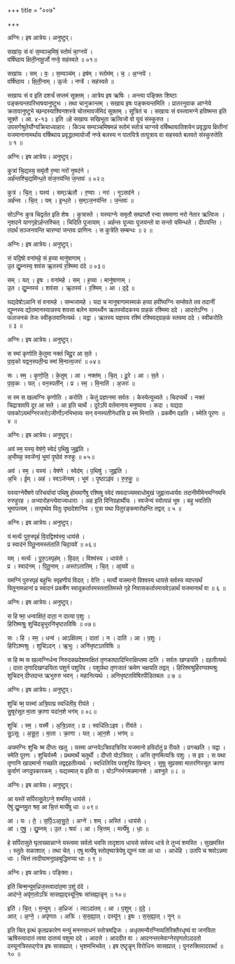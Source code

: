 +++
title = "००७"

+++


अग्निः। इष आत्रेयः। अनुष्टुप्।

सखा॑यः॒ सं वः॑ स॒म्यञ्च॒मिषं॒ स्तोमं॑ चा॒ग्नये॑ ।  
वर्षि॑ष्ठाय क्षिती॒नामू॒र्जो नप्त्रे॒ सह॑स्वते ॥ ०१॥

सखा॑यः । सम् । वः॒ । स॒म्यञ्च॑म् । इष॑म् । स्तोम॑म् । च॒ । अ॒ग्नये॑ ।  
वर्षि॑ष्ठाय । क्षि॒ती॒नाम् । ऊ॒र्जः । नप्त्रे॑ । सह॑स्वते ॥

सखायः सं व इति दशर्चं सप्तमं सूक्तम् । आत्रेय इष ऋषिः । अन्त्या पङ्क्तिः शिष्टाः पङ्क्त्यन्तपरिभाषयानुष्टुभः । तथा चानुक्रान्तम् । सखाय इषः पङ्क्त्यन्तमिति । प्रातरनुवाक आग्नेये क्रतावानुष्टुभे च्छन्दस्याश्विनशस्त्रे चोत्तमावर्जमिदं सूक्तम् । सूत्रितं च । सखायः सं वस्त्वामग्ने हविष्मन्त इति सूक्ते । आ. ४-१३ । इति ॥हे सखायः सखिभूता ऋत्विजो वो यूयं संस्कुरुत । उपसर्गश्रुतेर्योग्यक्रियाध्याहारः । किञ्च सम्यञ्चमिषमन्नं स्तोमं स्तोत्रं चाग्नये वर्षिष्थायातिशयेन प्रवृद्धाय क्षितीनां यजमानानामर्थाय वर्षिष्थाय प्रवृद्धतमायोर्जो नप्त्रे बलस्य न पातयित्रे तत्पुत्राय वा सहस्वते बलवते संस्कुरुतेति ॥ १ ॥

अग्निः। इष आत्रेयः। अनुष्टुप्।

कुत्रा॑ चि॒द्यस्य॒ समृ॑तौ र॒ण्वा नरो॑ नृ॒षद॑ने ।  
अर्ह॑न्तश्चि॒द्यमि॑न्ध॒ते सं॑ज॒नय॑न्ति ज॒न्तवः॑ ॥ ०२॥

कुत्र॑ । चि॒त् । यस्य॑ । सम्ऽऋ॑तौ । र॒ण्वाः । नरः॑ । नृ॒ऽसद॑ने ।  
अर्ह॑न्तः । चि॒त् । यम् । इ॒न्ध॒ते । स॒म्ऽज॒नय॑न्ति । ज॒न्तवः॑ ॥

सोऽग्निः कुत्र चिद्वर्तत इति शेषः । कुत्रास्ते । यस्याग्नेः समृतौ सम्प्राप्तौ रन्वा रममाणा नरो नेतार ऋत्विजः । नृशदने यागगृहेऽर्हन्तश्चित् । चिदिति पूजायाम् । अर्हन्तः पूज्याः पूजयन्तो वा सन्तो यमिन्धते । दीपयन्ति । तदर्थं सञ्जनयन्ति चारण्यां जन्तवः प्राणिनः । स कुत्रेति सम्बन्धः ॥ २ ॥

अग्निः। इष आत्रेयः। अनुष्टुप्।

सं यदि॒षो वना॑महे॒ सं ह॒व्या मानु॑षाणाम् ।  
उ॒त द्यु॒म्नस्य॒ शव॑स ऋ॒तस्य॑ र॒श्मिमा द॑दे ॥ ०३॥

सम् । यत् । इ॒षः । वना॑महे । सम् । ह॒व्या । मानु॑षाणाम् ।  
उ॒त । द्यु॒म्नस्य॑ । शव॑सा । ऋ॒तस्य॑ । र॒श्मिम् । आ । द॒दे॒ ॥

यद्यदेषोऽन्नानि सं वनामहे । सम्भजामहे । यदा च मानुषाणामस्माकं हव्या हवींष्यग्निः सम्सेवते तव तदानीं द्युम्नस्य द्योतमानस्यान्नस्य शवसा बलेन सामर्थ्येन ऋतस्योदकस्य ग्राहकं रश्मिमा ददे । आदत्तेऽग्निः । फलजनकं तेजः स्वीकृतवानित्यर्थः । यद्वा । ऋतस्य यज्ञस्य रश्मिं रश्मिवद्ग्राहकं स्तवमा ददे । स्वीकरोति ॥ ३ ॥

अग्निः। इष आत्रेयः। अनुष्टुप्।

स स्मा॑ कृणोति के॒तुमा नक्तं॑ चिद्दू॒र आ स॒ते ।  
पा॒व॒को यद्वन॒स्पती॒न्प्र स्मा॑ मि॒नात्य॒जरः॑ ॥ ०४॥

सः । स्म॒ । कृ॒णो॒ति॒ । के॒तुम् । आ । नक्त॑म् । चि॒त् । दू॒रे । आ । स॒ते ।  
पा॒व॒कः । यत् । वन॒स्पती॑न् । प्र । स्म॒ । मि॒नाति॑ । अ॒जरः॑ ॥

स स्म स खल्वग्निः कृणोति । करोति । केतुं प्रज्ञानमा सर्वतः । केस्येत्युच्यते । चिदप्यर्थे । नक्तं चिद्रात्रावपि दूर आ सते । आ इति चार्थे । दूरेऽपि वर्तमानाय मनुष्याय । कदा । यद्यदा पावकोऽयमग्निरजरोऽजीर्णोऽनभिभाव्यः सन् वनस्पतीनेधांसि प्र स्म मिनाति । प्रकर्षेण दहति । स्मेति पूरणः ॥ ४ ॥

अग्निः। इष आत्रेयः। अनुष्टुप्।

अव॑ स्म॒ यस्य॒ वेष॑णे॒ स्वेदं॑ प॒थिषु॒ जुह्व॑ति ।  
अ॒भीमह॒ स्वजे॑न्यं॒ भूमा॑ पृ॒ष्ठेव॑ रुरुहुः ॥ ०५॥

अव॑ । स्म॒ । यस्य॑ । वेष॑णे । स्वेद॑म् । प॒थिषु॑ । जुह्व॑ति ।  
अ॒भि । ई॒म् । अह॑ । स्वऽजे॑न्यम् । भूम॑ । पृ॒ष्ठाऽइ॑व । रु॒रु॒हुः॒ ॥

यस्याग्नेर्वेषणे परिचर्यायां पथिषु होममार्गेषु रश्मिषु स्वेदं स्रवदाज्यमवाधोमुखं जुह्वत्यध्वर्यवः तदानीमीमेनमग्निमभि रुरुहुरह । अभ्यारोहन्त्येवाज्यधाराः । अह इति विनिग्रहार्थीयः । स्वजेन्यं स्वोत्पन्नं भूम । बहु भवतिति भूमापत्यम् । तत्पृष्थेव पितुः पृष्ठदेशानिव । पुत्रा यथा पितुरङ्कमारोहन्ति तद्वत् ॥ ५ ॥

अग्निः। इष आत्रेयः। अनुष्टुप्।

यं मर्त्यः॑ पुरु॒स्पृहं॑ वि॒दद्विश्व॑स्य॒ धाय॑से ।  
प्र स्वाद॑नं पितू॒नामस्त॑तातिं चिदा॒यवे॑ ॥ ०६॥

यम् । मर्त्यः॑ । पु॒रु॒ऽस्पृह॑म् । वि॒दत् । विश्व॑स्य । धाय॑से ।  
प्र । स्वाद॑नम् । पि॒तू॒नाम् । अस्त॑ऽतातिम् । चि॒त् । आ॒यवे॑ ॥

यमग्निं पुरुस्पृहं बहुभिः स्पृहणीयं विदत् । वेत्ति । मर्त्यो यजमानो विश्वस्य धायसे सर्वस्य व्याप्त्यर्थं पितूनामन्नानां प्र स्वादनं प्रकर्षेण स्वादूकर्तारमस्ततातिमस्ते गृहे निवासकर्तारमायवेऽन्नार्थं यजमानार्थं वा ॥ ६ ॥

अग्निः। इष आत्रेयः। अनुष्टुप्।

स हि ष्मा॒ धन्वाक्षि॑तं॒ दाता॒ न दात्या प॒शुः ।  
हिरि॑श्मश्रुः॒ शुचि॑दन्नृ॒भुरनि॑भृष्टतविषिः ॥ ०७॥

सः । हि । स्म॒ । धन्व॑ । आऽक्षि॑तम् । दाता॑ । न । दाति॑ । आ । प॒शुः ।  
हिरि॑ऽश्मश्रुः । शुचि॑ऽदन् । ऋ॒भुः । अनि॑भृष्टऽतविषिः ॥

स हि ष्म स खल्वग्निर्धन्व निरुदकप्रदेशमाक्षितं तृणकाष्ठादिभिराक्षिप्तमा दाति । सर्वतः खण्डयति । दहतीत्यर्थः । दाता तृणादिखण्डयिता पशुर्न पशुरिव । पशुर्यथा तृणजातं क्रमेण भक्षयति तद्वत् । हिरिश्मश्रुर्हिरण्यश्मश्रुः शुचिदन् दीप्तदन्त ऋभुरुरु भवन् । महानित्यर्थः । अनिभृष्टतविषिरपीडितबलः ॥ ७ ॥

अग्निः। इष आत्रेयः। अनुष्टुप्।

शुचिः॑ ष्म॒ यस्मा॑ अत्रि॒वत्प्र स्वधि॑तीव॒ रीय॑ते ।  
सु॒षूर॑सूत मा॒ता क्रा॒णा यदा॑न॒शे भग॑म् ॥ ०८॥

शुचिः॑ । स्म॒ । यस्मै॑ । अ॒त्रि॒ऽवत् । प्र । स्वधि॑तिःऽइव । रीय॑ते ।  
सु॒ऽसूः । अ॒सू॒त॒ । मा॒ता । क्रा॒णा । यत् । आ॒न॒शे । भग॑म् ॥

अयमग्निः शुचिः ष्म दीप्तः खलु । यस्मा अग्नयेऽत्रिवदत्रिरिव यजमानो हविर्दातुं प्र रीयते । प्रगच्छति । यद्वा । स्मेति पूरणः । शुचिर्यस्मै । प्रथमार्थे चतुर्थी । दीप्तो योऽत्रिवत् । अत्ति तृणमित्यत्रिः पशुः । स इव । स यथा तृणानि खादमानो गच्छति तद्वद्दहतीत्यर्थः । स्वधितिरिव परशुरिव छिन्दन् । सुषूः सुप्रसवा मातरणिरसूत क्राणा कुर्वाणं जगदुपकारकम् । यद्यस्मात् य इति वा । योऽग्निर्भगमन्नमानशे । अश्नुते ॥ ८ ॥

अग्निः। इष आत्रेयः। अनुष्टुप्।

आ यस्ते॑ सर्पिरासु॒तेऽग्ने॒ शमस्ति॒ धाय॑से ।  
ऐषु॑ द्यु॒म्नमु॒त श्रव॒ आ चि॒त्तं मर्त्ये॑षु धाः ॥ ०९॥

आ । यः । ते॒ । स॒र्पिः॒ऽआ॒सु॒ते॒ । अग्ने॑ । शम् । अस्ति॑ । धाय॑से ।  
आ । ए॒षु॒ । द्यु॒म्नम् । उ॒त । श्रवः॑ । आ । चि॒त्तम् । मर्त्ये॑षु । धाः॒ ॥

हे सर्पिरासुते घृताख्यान्नाग्ने यस्त्वमा सर्वतो भवसि तादृशाय धायसे सर्वस्य धात्रे ते तुभ्यं शमस्ति । सुखमस्ति । स्तुतेः सकाशात् । तथा चेत् । एषु मर्त्येषु स्तोतृष्वात्रेयेषु द्युम्नं यश आ धाः । आधेहि । उतपि च श्रवोऽन्नमा धाः । चित्तं त्वदीयामनुग्रहबुद्धिमप्या धाः ॥ ९ ॥

अग्निः। इष आत्रेयः। पङ्क्तिः।

इति॑ चिन्म॒न्युम॒ध्रिज॒स्त्वादा॑त॒मा प॒शुं द॑दे ।  
आद॑ग्ने॒ अपृ॑ण॒तोऽत्रिः॑ सासह्या॒द्दस्यू॑नि॒षः सा॑सह्या॒न्नॄन् ॥ १०॥

इति॑ । चि॒त् । म॒न्युम् । अ॒ध्रिजः॑ । त्वाऽदा॑तम् । आ । प॒शुम् । द॒दे॒ ।  
आत् । अ॒ग्ने॒ । अपृ॑णतः । अत्रिः॑ । स॒स॒ह्या॒त् । दस्यू॑न् । इ॒षः । स॒स॒ह्या॒त् । नॄन् ॥

इति चित् इत्थं कृतप्रकारेण मन्युं मननसाधनं स्तोत्रमद्रिजः । अधृतमन्यैरग्निव्यतिरिक्तैरधृष्यं वा जनयिता ऋषिस्त्वादातं त्वया दातव्यं पशुमा ददे । आदत्ते । आददीत वा । आदनन्तरमेवाग्नेरपृणतोऽददतो दस्यूनत्रिस्तद्गोत्र इषः सासह्यात् । भृशमभिभवेत् । इष एष्टॄन्नॄन् विरोधिनः सासह्यात् । पुनरुक्तिरादरार्था ॥ १० ॥